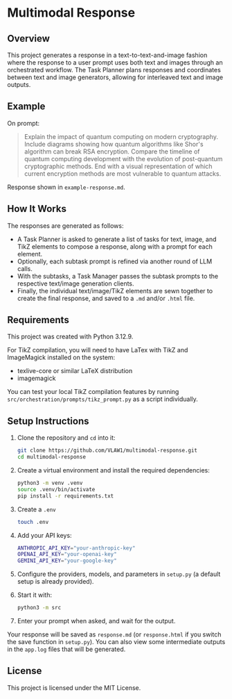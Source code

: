 # Multimodal Response

## Overview

This project generates a response in a text-to-text-and-image fashion where the response to a user prompt uses both text and images through an orchestrated workflow.
The Task Planner plans responses and coordinates between text and image generators, allowing for interleaved text and image outputs.

## Example

On prompt:

> Explain the impact of quantum computing on modern cryptography. Include diagrams showing how quantum algorithms like Shor's algorithm can break RSA encryption. Compare the timeline of quantum computing development with the evolution of post-quantum cryptographic methods. End with a visual representation of which current encryption methods are most vulnerable to quantum attacks.

Response shown in `example-response.md`.

## How It Works

The responses are generated as follows:

- A Task Planner is asked to generate a list of tasks for text, image, and TikZ elements to compose a response, along with a prompt for each element.
- Optionally, each subtask prompt is refined via another round of LLM calls.
- With the subtasks, a Task Manager passes the subtask prompts to the respective text/image generation clients.
- Finally, the individual text/image/TikZ elements are sewn together to create the final response, and saved to a `.md` and/or `.html` file.

## Requirements

This project was created with Python 3.12.9.

For TikZ compilation, you will need to have LaTex with TikZ and ImageMagick installed on the system:

- texlive-core or similar LaTeX distribution
- imagemagick

You can test your local TikZ compilation features by running `src/orchestration/prompts/tikz_prompt.py` as a script individually.

## Setup Instructions

1. Clone the repository and `cd` into it:
   ``` sh
   git clone https://github.com/VLAW1/multimodal-response.git
   cd multimodal-response
   ```

2. Create a virtual environment and install the required dependencies:
   ``` sh
   python3 -m venv .venv
   source .venv/bin/activate
   pip install -r requirements.txt
   ```

3. Create a `.env`
   ``` sh
   touch .env
   ```

4. Add your API keys:
   ``` sh
   ANTHROPIC_API_KEY="your-anthropic-key"
   OPENAI_API_KEY="your-openai-key"
   GEMINI_API_KEY="your-google-key"
   ```

5. Configure the providers, models, and parameters in `setup.py` (a default setup is already provided).

4. Start it with:
   ``` sh
   python3 -m src
   ```

5. Enter your prompt when asked, and wait for the output.

Your response will be saved as `response.md` (or `response.html` if you switch the save function in `setup.py`).
You can also view some intermediate outputs in the `app.log` files that will be generated.

<!-- ## To Do -->

## License

This project is licensed under the MIT License.